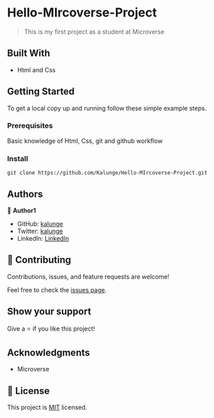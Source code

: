 # Hello-MIrcoverse-Project

> This is my first project as a student at Microverse


## Built With

- Html and Css


## Getting Started

To get a local copy up and running follow these simple example steps.

### Prerequisites

 Basic knowledge of Html, Css, git and github workflow

### Install
```
git clone https://github.com/Kalunge/Hello-MIrcoverse-Project.git

```

## Authors

👤 **Author1**

- GitHub: [kalunge](https://github.com/kalunge)
- Twitter: [kalunge](https://twitter.com/titus_muthomi)
- LinkedIn: [LinkedIn](https://www.linkedin.com/in/muthomi-titus-295024181/)

## 🤝 Contributing

Contributions, issues, and feature requests are welcome!

Feel free to check the [issues page](../../issues/).

## Show your support

Give a ⭐️ if you like this project!

## Acknowledgments

- Microverse

## 📝 License

This project is [MIT](./MIT.md) licensed.